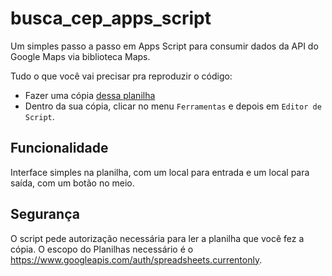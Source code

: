 # busca_cep_apps_script
Um simples passo a passo em Apps Script para consumir dados da API do Google Maps via biblioteca Maps.


Tudo o que você vai precisar pra reproduzir o código:
- Fazer uma cópia [dessa planilha](https://docs.google.com/spreadsheets/d/1Imxm9VjMUnowV-XgLzawTI_2KZ0pSX7Nl6X93a4KQds/edit?usp=sharing)
- Dentro da sua cópia, clicar no menu `Ferramentas` e depois em `Editor de Script`.


## Funcionalidade

Interface simples na planilha, com um local para entrada e um local para saída, com um botão no meio.


## Segurança

O script pede autorização necessária para ler a planilha que você fez a cópia. O escopo do Planilhas necessário é o https://www.googleapis.com/auth/spreadsheets.currentonly.
